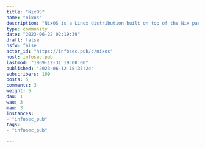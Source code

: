 ```yaml
---
title: "NixOS" 
name: "nixos"
description: "NixOS is a Linux distribution built on top of the Nix package manager. Its declarative configuration allows reliable system upgrades via several official channels of stability and size.This community discusses NixOS, Nix, and everything related."
type: community
date: "2023-06-22 02:19:39"
draft: false
nsfw: false
actor_id: "https://infosec.pub/c/nixos"
host: infosec.pub
lastmod: "1969-12-31 19:00:00"
published: "2023-06-12 18:35:24"
subscribers: 109
posts: 5
comments: 3
weight: 5
dau: 1
wau: 3
mau: 3
instances:
- "infosec_pub"
tags: 
- "infosec_pub"

---
```

